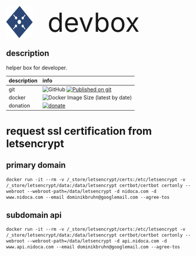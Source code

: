
<div style="display:flex;font-size:72px;">
<img src="./assets/logo-ink.svg" width="72px">&nbsp;
devbox
</div>


## description
helper box for developer.

|description|info|
|:-------------|:-------------|
|git|<nobr>![GitHub](https://img.shields.io/github/license/domoskanonos/devbox)</nobr> <nobr>[![Published on git](https://img.shields.io/github/languages/code-size/domoskanonos/devbox)](https://github.com/domoskanonos/devbox)</nobr>|
|docker|![Docker Image Size (latest by date)](https://img.shields.io/docker/image-size/domoskanonos/devbox)|
|donation|<nobr>[![donate](https://img.shields.io/badge/Donate-PayPal-green.svg)](https://www.paypal.com/cgi-bin/webscr?cmd=_s-xclick&hosted_buttonid=SWGKEVSK2PDEE)</nobr>|



# request ssl certification from letsencrypt
## primary domain
    docker run -it --rm -v /_store/letsencrypt/certs:/etc/letsencrypt -v /_store/letsencrypt/data:/data/letsencrypt certbot/certbot certonly --webroot --webroot-path=/data/letsencrypt -d nidoca.com -d www.nidoca.com --email dominikbruhn@googlemail.com --agree-tos
## subdomain api
    docker run -it --rm -v /_store/letsencrypt/certs:/etc/letsencrypt -v /_store/letsencrypt/data:/data/letsencrypt certbot/certbot certonly --webroot --webroot-path=/data/letsencrypt -d api.nidoca.com -d www.api.nidoca.com --email dominikbruhn@googlemail.com --agree-tos
